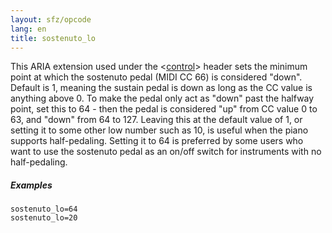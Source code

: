 ```yaml
---
layout: sfz/opcode
lang: en
title: sostenuto_lo
---
```

This ARIA extension used under the <[control](/headers/control)> header sets the
minimum point at which the sostenuto pedal (MIDI CC 66) is considered "down".
Default is 1, meaning the sustain pedal is down as long as the CC value is
anything above 0. To make the pedal only act as "down" past the halfway point,
set this to 64 - then the pedal is considered "up" from CC value 0 to 63, and
"down" from 64 to 127. Leaving this at the default value of 1, or setting it to
some other low number such as 10, is useful when the piano supports
half-pedaling. Setting it to 64 is preferred by some users who want to use the
sostenuto pedal as an on/off switch for instruments with no half-pedaling.

##### Examples

```
sostenuto_lo=64
sostenuto_lo=20
```

